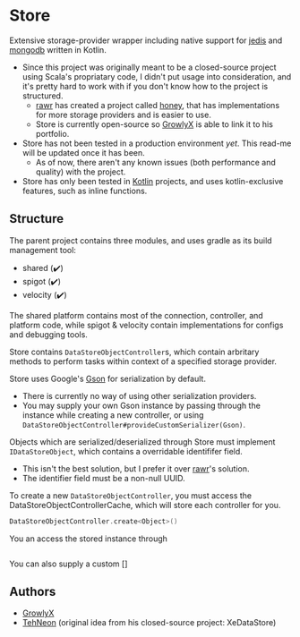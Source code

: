 # Store
Extensive storage-provider wrapper including native support for [jedis](https://github.com/redis/jedis) and [mongodb](https://github.com/mongodb/mongo-java-driver) written in Kotlin.
 - Since this project was originally meant to be a closed-source project using Scala's propriatary code, I didn't put usage into consideration, and it's pretty hard to work with if you don't know how to the project is structured.
   * [rawr](https://github.com/devrawr) has created a project called [honey](https://github.com/devrawr/honey), that has implementations for more storage providers and is easier to use.
   * Store is currently open-source so [GrowlyX](https://github.com/growlyx) is able to link it to his portfolio.
 - Store has not been tested in a production environment *yet*. This read-me will be updated once it has been.
   * As of now, there aren't any known issues (both performance and quality) with the project.
 - Store has only been tested in [Kotlin](https://kotlinlang.org) projects, and uses kotlin-exclusive features, such as inline functions.

## Structure
The parent project contains three modules, and uses gradle as its build management tool:
- shared (✔️)
- spigot (✔️)
- velocity (✔️)

The shared platform contains most of the connection, controller, and platform code, while spigot & velocity contain implementations for configs and debugging tools.

Store contains `DataStoreObjectController`s, which contain arbritary methods to perform tasks within context of a specified storage provider.

Store uses Google's [Gson](https://github.com/google/gson) for serialization by default.
- There is currently no way of using other serialization providers.
- You may supply your own Gson instance by passing through the instance while creating a new controller, or using `DataStoreObjectController#provideCustomSerializer(Gson)`.

Objects which are serialized/deserialized through Store must implement `IDataStoreObject`, which contains a overridable identififer field.
- This isn't the best solution, but I prefer it over [rawr](https://github.com/devrawr)'s solution.
- The identifier field must be a non-null UUID.

To create a new `DataStoreObjectController`, you must access the DataStoreObjectControllerCache, which will store each controller for you.

```kt
DataStoreObjectController.create<Object>()
```

You an access the stored instance through
```kt
```


You can also supply a custom []

## Authors
- [GrowlyX](https://github.com/growlyx)
- [TehNeon](https://github.com/tehneon) (original idea from his closed-source project: XeDataStore)

